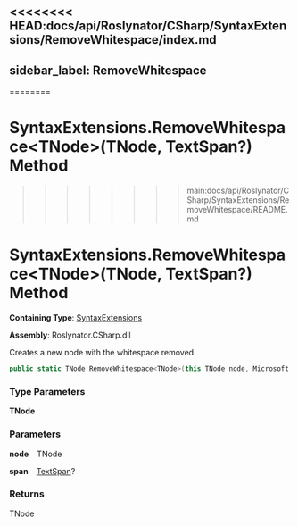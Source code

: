 <<<<<<<< HEAD:docs/api/Roslynator/CSharp/SyntaxExtensions/RemoveWhitespace/index.md
---
sidebar_label: RemoveWhitespace
---
========
# SyntaxExtensions\.RemoveWhitespace\<TNode\>\(TNode, TextSpan?\) Method
>>>>>>>> main:docs/api/Roslynator/CSharp/SyntaxExtensions/RemoveWhitespace/README.md

# SyntaxExtensions\.RemoveWhitespace&lt;TNode&gt;\(TNode, TextSpan?\) Method

**Containing Type**: [SyntaxExtensions](../index.md)

**Assembly**: Roslynator\.CSharp\.dll

  
Creates a new node with the whitespace removed\.

```csharp
public static TNode RemoveWhitespace<TNode>(this TNode node, Microsoft.CodeAnalysis.Text.TextSpan? span = null) where TNode : Microsoft.CodeAnalysis.SyntaxNode
```

### Type Parameters

**TNode**

### Parameters

**node** &ensp; TNode

**span** &ensp; [TextSpan](https://docs.microsoft.com/en-us/dotnet/api/microsoft.codeanalysis.text.textspan)?

### Returns

TNode

